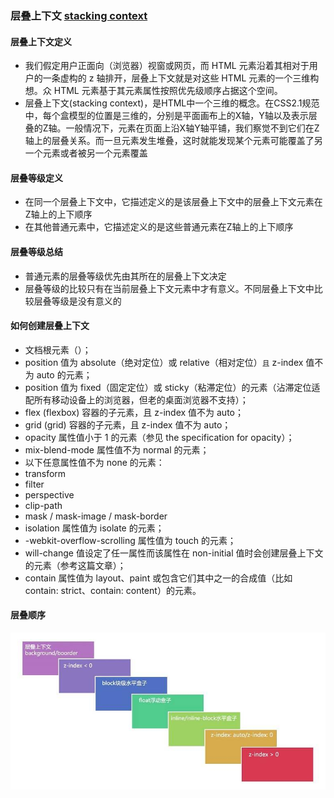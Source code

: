 ### 层叠上下文 [stacking context](https://developer.mozilla.org/zh-CN/docs/Web/Guide/CSS/Understanding_z_index/The_stacking_context)

#### 层叠上下文定义
- 我们假定用户正面向（浏览器）视窗或网页，而 HTML 元素沿着其相对于用户的一条虚构的 z 轴排开，层叠上下文就是对这些 HTML 元素的一个三维构想。众 HTML 元素基于其元素属性按照优先级顺序占据这个空间。
- 层叠上下文(stacking context)，是HTML中一个三维的概念。在CSS2.1规范中，每个盒模型的位置是三维的，分别是平面画布上的X轴，Y轴以及表示层叠的Z轴。一般情况下，元素在页面上沿X轴Y轴平铺，我们察觉不到它们在Z轴上的层叠关系。而一旦元素发生堆叠，这时就能发现某个元素可能覆盖了另一个元素或者被另一个元素覆盖

#### 层叠等级定义
- 在同一个层叠上下文中，它描述定义的是该层叠上下文中的层叠上下文元素在Z轴上的上下顺序
- 在其他普通元素中，它描述定义的是这些普通元素在Z轴上的上下顺序

#### 层叠等级总结
- 普通元素的层叠等级优先由其所在的层叠上下文决定
- 层叠等级的比较只有在当前层叠上下文元素中才有意义。不同层叠上下文中比较层叠等级是没有意义的

#### 如何创建层叠上下文
- 文档根元素（<html>）；
- position 值为 absolute（绝对定位）或  relative（相对定位）`且` z-index 值不为 auto 的元素；
- position 值为 fixed（固定定位）或 sticky（粘滞定位）的元素（沾滞定位适配所有移动设备上的浏览器，但老的桌面浏览器不支持）；
- flex (flexbox) 容器的子元素，且 z-index 值不为 auto；
- grid (grid) 容器的子元素，且 z-index 值不为 auto；
- opacity 属性值小于 1 的元素（参见 the specification for opacity）；
- mix-blend-mode 属性值不为 normal 的元素；
- 以下任意属性值不为 none 的元素：
- transform
- filter
- perspective
- clip-path
- mask / mask-image / mask-border
- isolation 属性值为 isolate 的元素；
- -webkit-overflow-scrolling 属性值为 touch 的元素；
- will-change 值设定了任一属性而该属性在 non-initial 值时会创建层叠上下文的元素（参考这篇文章）；
- contain 属性值为 layout、paint 或包含它们其中之一的合成值（比如 contain: strict、contain: content）的元素。

#### 层叠顺序
![层叠顺序](https://github.com/Marszed/demo/blob/master/img/stacking_context.png)

